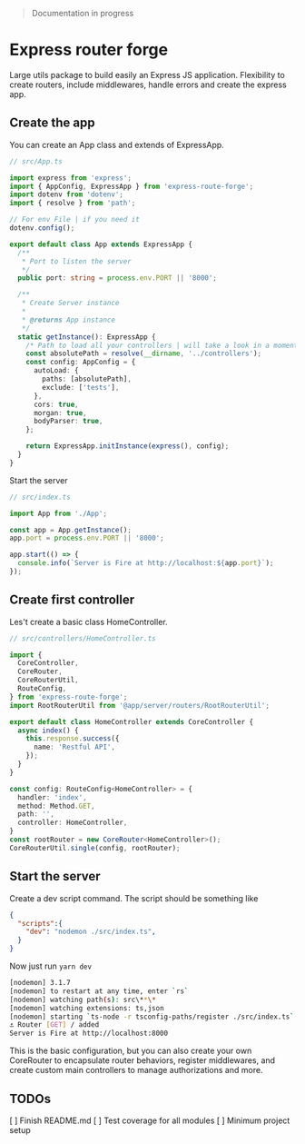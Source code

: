 > Documentation in progress

# Express router forge

Large utils package to build easily an Express JS application. Flexibility to create routers, include middlewares, handle errors and create the express app.

## Create the app
You can create an App class and extends of ExpressApp.

```ts
// src/App.ts

import express from 'express';
import { AppConfig, ExpressApp } from 'express-route-forge';
import dotenv from 'dotenv';
import { resolve } from 'path';

// For env File | if you need it
dotenv.config();

export default class App extends ExpressApp {
  /**
   * Port to listen the server
   */
  public port: string = process.env.PORT || '8000';

  /**
   * Create Server instance
   *
   * @returns App instance
   */
  static getInstance(): ExpressApp {
    /* Path to load all your controllers | will take a look in a moment */
    const absolutePath = resolve(__dirname, '../controllers');
    const config: AppConfig = {
      autoLoad: {
        paths: [absolutePath],
        exclude: ['tests'],
      },
      cors: true,
      morgan: true,
      bodyParser: true,
    };

    return ExpressApp.initInstance(express(), config);
  }
}
```

Start the server

```ts
// src/index.ts

import App from './App';

const app = App.getInstance();
app.port = process.env.PORT || '8000';

app.start(() => {
  console.info(`Server is Fire at http://localhost:${app.port}`);
});
```

## Create first controller

Les't create a basic class HomeController.

```ts
// src/controllers/HomeController.ts

import {
  CoreController,
  CoreRouter,
  CoreRouterUtil,
  RouteConfig,
} from 'express-route-forge';
import RootRouterUtil from '@app/server/routers/RootRouterUtil';

export default class HomeController extends CoreController {
  async index() {
    this.response.success({
      name: 'Restful API',
    });
  }
}

const config: RouteConfig<HomeController> = {
  handler: 'index',
  method: Method.GET,
  path: '',
  controller: HomeController,
}
const rootRouter = new CoreRouter<HomeController>();
CoreRouterUtil.single(config, rootRouter);
```

## Start the server

Create a dev script command. The script should be something like

```json
{
  "scripts":{
    "dev": "nodemon ./src/index.ts",
  }
}
```

Now just run `yarn dev`

```bash
[nodemon] 3.1.7
[nodemon] to restart at any time, enter `rs`
[nodemon] watching path(s): src\**\*
[nodemon] watching extensions: ts,json
[nodemon] starting `ts-node -r tsconfig-paths/register ./src/index.ts`
⚓ Router [GET] / added
Server is Fire at http://localhost:8000
```

This is the basic configuration, but you can also create your own CoreRouter to encapsulate router behaviors, register middlewares, and create custom main controllers to manage authorizations and more.

## TODOs
[ ] Finish README.md
[ ] Test coverage for all modules
[ ] Minimum project setup